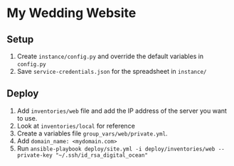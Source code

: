 # My Wedding Website

## Setup
1. Create `instance/config.py` and override the default variables in `config.py`
1. Save `service-credentials.json` for the spreadsheet in `instance/`

## Deploy
1. Add `inventories/web` file and add the IP address of the server you want to use.
  1. Look at `inventories/local` for reference
1. Create a variables file `group_vars/web/private.yml`.
  1. Add `domain_name: <mydomain.com>`
1. Run `ansible-playbook deploy/site.yml -i deploy/inventories/web --private-key "~/.ssh/id_rsa_digital_ocean"`
